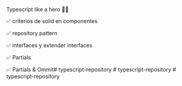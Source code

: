 Typescript like a hero 🦹‍♀️


✅ criterios de solid en componentes

✅ repository pattern

✅ interfaces y extender interfaces

✅ Partials

✅  Partials & Ommit#   t y p e s c r i p t - r e p o s i t o r y  
 #   t y p e s c r i p t - r e p o s i t o r y  
 #   t y p e s c r i p t - r e p o s i t o r y  
 
